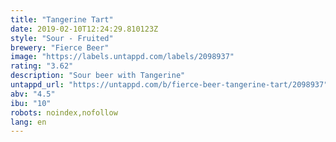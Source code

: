 ```yaml
---
title: "Tangerine Tart"
date: 2019-02-10T12:24:29.810123Z
style: "Sour - Fruited"
brewery: "Fierce Beer"
image: "https://labels.untappd.com/labels/2098937"
rating: "3.62"
description: "Sour beer with Tangerine"
untappd_url: "https://untappd.com/b/fierce-beer-tangerine-tart/2098937"
abv: "4.5"
ibu: "10"
robots: noindex,nofollow
lang: en
---
```

